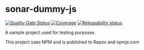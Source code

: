 # sonar-dummy-js

[![Quality Gate Status](https://sonarcloud.io/api/project_badges/measure?project=SonarSource_sonar-dummy-js&metric=alert_status)](https://sonarcloud.io/summary/new_code?id=SonarSource_sonar-dummy-js)
[![Coverage](https://sonarcloud.io/api/project_badges/measure?project=SonarSource_sonar-dummy-js&metric=coverage)](https://sonarcloud.io/summary/new_code?id=SonarSource_sonar-dummy-js)
[![Releasability status](https://github.com/SonarSource/sonar-dummy-js/actions/workflows/releasability.yml/badge.svg)](https://github.com/SonarSource/sonar-dummy-js/actions/workflows/releasability.yml)

A sample project used for testing purposes

This project uses NPM and is published to Repox and npmjs.com
